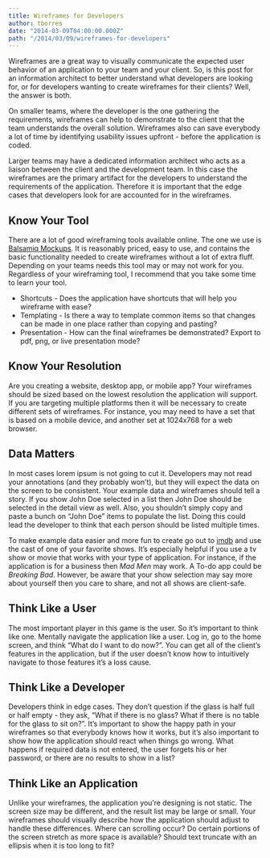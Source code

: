 ```yaml
---
title: Wireframes for Developers
author: tborres
date: "2014-03-09T04:00:00.000Z"
path: "/2014/03/09/wireframes-for-developers"
---
```


Wireframes are a great way to visually communicate the expected user behavior of
an application to your team and your client. So, is this post for an information
architect to better understand what developers are looking for, or for
developers wanting to create wireframes for their clients? Well, the answer is
both.

On smaller teams, where the developer is the one gathering the requirements,
wireframes can help to demonstrate to the client that the team understands the
overall solution. Wireframes also can save everybody a lot of time by
identifying usability issues upfront - before the application is coded.

Larger teams may have a dedicated information architect who acts as a liaison
between the client and the development team. In this case the wireframes are the
primary artifact for the developers to understand the requirements of the
application. Therefore it is important that the edge cases that developers look
for are accounted for in the wireframes.

## Know Your Tool

There are a lot of good wireframing tools available online. The one we use is
[Balsamiq Mockups](http://balsamiq.com/products/mockups/). It is reasonably
priced, easy to use, and contains the basic functionality needed to create
wireframes without a lot of extra fluff. Depending on your teams needs this tool
may or may not work for you. Regardless of your wireframing tool, I recommend
that you take some time to learn your tool.

* Shortcuts - Does the application have shortcuts that will help you wireframe
  with ease?
* Templating - Is there a way to template common items so that changes can be
  made in one place rather than copying and pasting?
* Presentation - How can the final wireframes be demonstrated? Export to pdf,
  png, or live presentation mode?

## Know Your Resolution

Are you creating a website, desktop app, or mobile app? Your wireframes should
be sized based on the lowest resolution the application will support. If you are
targeting multiple platforms then it will be necessary to create different sets
of wireframes. For instance, you may need to have a set that is based on a
mobile device, and another set at 1024x768 for a web browser.

## Data Matters

In most cases lorem ipsum is not going to cut it. Developers may not read your
annotations (and they probably won’t), but they will expect the data on the
screen to be consistent. Your example data and wireframes should tell a story.
If you show John Doe selected in a list then John Doe should be selected in the
detail view as well. Also, you shouldn’t simply copy and paste a bunch on “John
Doe” items to populate the list. Doing this could lead the developer to think
that each person should be listed multiple times.

To make example data easier and more fun to create go out to
[imdb](http://www.imdb.com/) and use the cast of one of your favorite shows.
It’s especially helpful if you use a tv show or movie that works with your type
of application. For instance, if the application is for a business then _Mad
Men_ may work. A To-do app could be _Breaking Bad_. However, be aware that your
show selection may say more about yourself then you care to share, and not all
shows are client-safe.

## Think Like a User

The most important player in this game is the user. So it’s important to think
like one. Mentally navigate the application like a user. Log in, go to the home
screen, and think “What do I want to do now?”. You can get all of the client’s
features in the application, but if the user doesn’t know how to intuitively
navigate to those features it’s a loss cause.

## Think Like a Developer

Developers think in edge cases. They don’t question if the glass is half full or
half empty - they ask, “What if there is no glass? What if there is no table for
the glass to sit on?”. It’s important to show the happy path in your wireframes
so that everybody knows how it works, but it’s also important to show how the
application should react when things go wrong. What happens if required data is
not entered, the user forgets his or her password, or there are no results to
show in a list?

## Think Like an Application

Unlike your wireframes, the application you’re designing is not static. The
screen size may be different, and the result list may be large or small. Your
wireframes should visually describe how the application should adjust to handle
these differences. Where can scrolling occur? Do certain portions of the screen
stretch as more space is available? Should text truncate with an ellipsis when
it is too long to fit?
